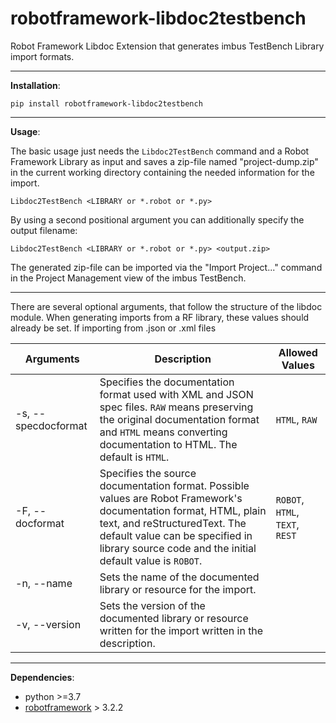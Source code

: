# robotframework-libdoc2testbench
Robot Framework Libdoc Extension that generates imbus TestBench Library import formats.
___

**Installation**:

	pip install robotframework-libdoc2testbench
___
**Usage**:

The basic usage just needs the ``Libdoc2TestBench`` command and a Robot Framework Library as input and saves a zip-file named "project-dump.zip" in the current working directory containing the needed information for the import.

	Libdoc2TestBench <LIBRARY or *.robot or *.py>
By using a second positional argument you can additionally specify the output filename:

	Libdoc2TestBench <LIBRARY or *.robot or *.py> <output.zip>


The generated zip-file can be imported via the "Import Project..." command in the Project Management view of the imbus TestBench.

___

There are several optional arguments, that follow the structure of the libdoc module. When generating imports from a RF library, these values should already be set. If importing from .json or .xml files

| Arguments 	| Description 	| Allowed Values 	|
|-	|-	|-	|
| -s, --specdocformat 	| Specifies the documentation format used with XML and JSON spec files.  `RAW` means preserving the original documentation format and `HTML` means converting documentation to HTML.  The default is `HTML`. 	| `HTML`, `RAW` 	|
| -F, --docformat 	| Specifies the source documentation format.  Possible values are Robot Framework's documentation format, HTML, plain text, and reStructuredText.  The default value can be specified in library source code and the initial default value is `ROBOT`. 	| `ROBOT`, `HTML`, `TEXT`, `REST` 	|
| -n, --name 	| Sets the name of the documented library or resource for the import. 	|  	|
| -v, --version 	| Sets the version of the documented library or resource written for the import written in the description. 	|  	|
___
**Dependencies**:
 - python >=3.7
 - [robotframework](https://github.com/robotframework/robotframework) > 3.2.2